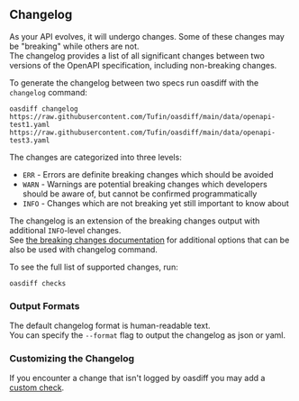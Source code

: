 ## Changelog
As your API evolves, it will undergo changes. Some of these changes may be "breaking" while others are not.  
The changelog provides a list of all significant changes between two versions of the OpenAPI specification, including non-breaking changes.

To generate the changelog between two specs run oasdiff with the `changelog` command:
```
oasdiff changelog https://raw.githubusercontent.com/Tufin/oasdiff/main/data/openapi-test1.yaml https://raw.githubusercontent.com/Tufin/oasdiff/main/data/openapi-test3.yaml
```

The changes are categorized into three levels:
- `ERR` - Errors are definite breaking changes which should be avoided
- `WARN` - Warnings are potential breaking changes which developers should be aware of, but cannot be confirmed programmatically
- `INFO` - Changes which are not breaking yet still important to know about

The changelog is an extension of the breaking changes output with additional `INFO`-level changes.  
See [the breaking changes documentation](BREAKING-CHANGES.md) for additional options that can be also be used with changelog command.

To see the full list of supported changes, run:
```
oasdiff checks
```

### Output Formats
The default changelog format is human-readable text.  
You can specify the `--format` flag to output the changelog as json or yaml.

### Customizing the Changelog
If you encounter a change that isn't logged by oasdiff you may add a [custom check](CUSTOMIZING-CHECKS.md).
